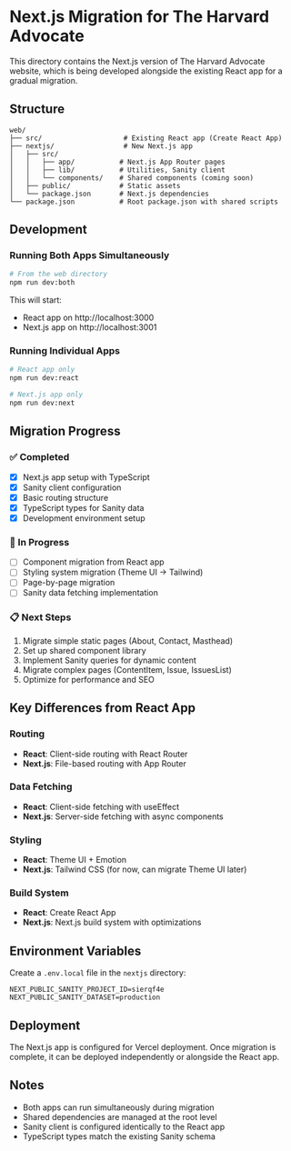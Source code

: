 # Next.js Migration for The Harvard Advocate

This directory contains the Next.js version of The Harvard Advocate website, which is being developed alongside the existing React app for a gradual migration.

## Structure

```
web/
├── src/                    # Existing React app (Create React App)
├── nextjs/                 # New Next.js app
│   ├── src/
│   │   ├── app/           # Next.js App Router pages
│   │   ├── lib/           # Utilities, Sanity client
│   │   └── components/    # Shared components (coming soon)
│   ├── public/            # Static assets
│   └── package.json       # Next.js dependencies
└── package.json           # Root package.json with shared scripts
```

## Development

### Running Both Apps Simultaneously

```bash
# From the web directory
npm run dev:both
```

This will start:
- React app on http://localhost:3000
- Next.js app on http://localhost:3001

### Running Individual Apps

```bash
# React app only
npm run dev:react

# Next.js app only  
npm run dev:next
```

## Migration Progress

### ✅ Completed
- [x] Next.js app setup with TypeScript
- [x] Sanity client configuration
- [x] Basic routing structure
- [x] TypeScript types for Sanity data
- [x] Development environment setup

### 🔄 In Progress
- [ ] Component migration from React app
- [ ] Styling system migration (Theme UI → Tailwind)
- [ ] Page-by-page migration
- [ ] Sanity data fetching implementation

### 📋 Next Steps
1. Migrate simple static pages (About, Contact, Masthead)
2. Set up shared component library
3. Implement Sanity queries for dynamic content
4. Migrate complex pages (ContentItem, Issue, IssuesList)
5. Optimize for performance and SEO

## Key Differences from React App

### Routing
- **React**: Client-side routing with React Router
- **Next.js**: File-based routing with App Router

### Data Fetching
- **React**: Client-side fetching with useEffect
- **Next.js**: Server-side fetching with async components

### Styling
- **React**: Theme UI + Emotion
- **Next.js**: Tailwind CSS (for now, can migrate Theme UI later)

### Build System
- **React**: Create React App
- **Next.js**: Next.js build system with optimizations

## Environment Variables

Create a `.env.local` file in the `nextjs` directory:

```env
NEXT_PUBLIC_SANITY_PROJECT_ID=sierqf4e
NEXT_PUBLIC_SANITY_DATASET=production
```

## Deployment

The Next.js app is configured for Vercel deployment. Once migration is complete, it can be deployed independently or alongside the React app.

## Notes

- Both apps can run simultaneously during migration
- Shared dependencies are managed at the root level
- Sanity client is configured identically to the React app
- TypeScript types match the existing Sanity schema
